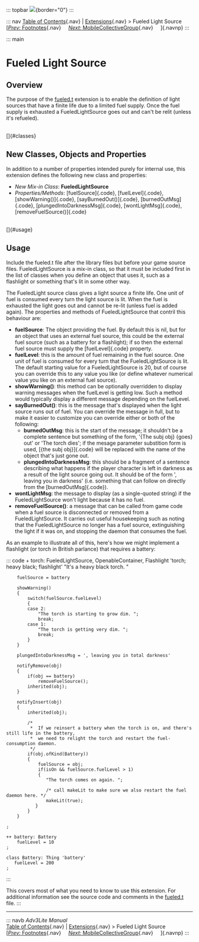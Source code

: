 ::: topbar
![](../../docs/manual/topbar.jpg){border="0"}
:::

::: nav
[Table of Contents](../../docs/manual/toc.htm){.nav} \|
[Extensions](../../docs/manual/extensions.htm){.nav} \> Fueled Light
Source\
[[*Prev:* Footnotes](footnotes.htm){.nav}     [*Next:*
MobileCollectiveGroup](mobilecollectivegroup.htm){.nav}     ]{.navnp}
:::

::: main
# Fueled Light Source

## Overview

The purpose of the [fueled.t](../fueled.t) extension is to enable the
definition of light sources that have a finite life due to a limited
fuel supply. Once the fuel supply is exhausted a FueledLightSource goes
out and can\'t be relit (unless it\'s refueled).

\
[]{#classes}

## New Classes, Objects and Properties

In addition to a number of properties intended purely for internal use,
this extension defines the following new class and properties:

-   *New Mix-in Class*: **FueledLightSource**
-   *Properties/Methods*: [fuelSource]{.code}, [fuelLevel]{.code},
    [showWarning()]{.code}, [sayBurnedOut()]{.code},
    [burnedOutMsg]{.code}, [plungedIntoDarknessMsg]{.code},
    [wontLightMsg]{.code}, [removeFuelSource()]{.code}

\
[]{#usage}

## Usage

Include the fueled.t file after the library files but before your game
source files. FueledLightSource is a mix-in class, so that it must be
included first in the list of classes when you define an object that
uses it, such as a flashlight or something that\'s lit in some other
way.

The FueledLight source class gives a light source a finite life. One
unit of fuel is consumed every turn the light source is lit. When the
fuel is exhausted the light goes out and cannot be re-lit (unless fuel
is added again). The properties and methods of FueledLightSource that
contril this behaviour are:

-   **fuelSource**: The object providing the fuel. By default this is
    nil, but for an object that uses an external fuel source, this could
    be the external fuel source (such as a battery for a flashlight); if
    so then the external fuel source must supply the [fuelLevel]{.code}
    property.
-   **fuelLevel**: this is the amount of fuel remaining in the fuel
    source. One unit of fuel is consumed for every turn that the
    FueledLightSource is lit. The default starting value for a
    FueledLightSource is 20, but of course you can override this to any
    value you like (or define whatever numerical value you like on an
    external fuel source).
-   **showWarning()**: this method can be optionally overridden to
    display warning messages when the fuelLevel is getting low. Such a
    method would typically display a different message depending on the
    fuelLevel.
-   **sayBurnedOut()**: this is the message that\'s displayed when the
    light source runs out of fuel. You can override the message in full,
    but to make it easier to customize you can override either or both
    of the following:
    -   **burnedOutMsg**: this is the start of the message; it
        shouldn\'t be a complete sentence but something of the form,
        \'{The subj obj} {goes} out\' or \'The torch dies\'; if the
        mesage parameter substition form is used, [{the subj
        obj}]{.code} will be replaced with the name of the object
        that\'s just gone out.
    -   **plungedIntoDarknessMsg**: this should be a fragment of a
        sentence describing what happens if the player character is left
        in darkness as a result of the light source going out. It should
        be of the form \', leaving you in darkness\' (i.e. something
        that can follow on directly from the [burnedOutMsg]{.code}).
-   **wontLightMsg**: the message to display (as a single-quoted string)
    if the FueledLightSource won\'t light because it has no fuel.
-   **removeFuelSource()**: a message that can be called from game code
    when a fuel source is disconnected or removed from a
    FueledLightSource. It carries out useful housekeeping such as noting
    that the FueledLightSource no longer has a fuel source,
    extinguishing the light if it was on, and stopping the daemon that
    consumes the fuel.

As an example to illustrate all of this, here\'s how we might implement
a flashlight (or torch in British parlance) that requires a battery:

::: code
    + torch: FueledLightSource, OpenableContainer, Flashlight 'torch; heavy black; flashlight'
        "It's a heavy black torch. "
        
        fuelSource = battery
        
        showWarning()
        {
            switch(fuelSource.fuelLevel)
            {
            case 2:
                "The torch is starting to grow dim. ";
                break;
            case 1:
                "The torch is getting very dim. ";
                break;
            }
        }
        
        plungedIntoDarknessMsg = ', leaving you in total darkness'
        
        notifyRemove(obj)
        {
            if(obj == battery)
                removeFuelSource();
            inherited(obj);            
        }
        
        notifyInsert(obj)
        {
            inherited(obj);
            
            /* 
             *  If we reinsert a battery when the torch is on, and there's still life in the battery,
             *  we need to relight the torch and restart the fuel-consumption daemon. 
             */
            if(obj.ofKind(Battery))
            {
                fuelSource = obj;
                if(isOn && fuelSource.fuelLevel > 1)
                {
                   "The torch comes on again. ";
                
                   /* call makeLit to make sure we also restart the fuel daemon here. */
                   makeLit(true); 
               }
            }
        }
            
    ;

    ++ battery: Battery 
        fuelLevel = 10    
    ;

    class Battery: Thing 'battery'
       fuelLevel = 200
    ;
:::

This covers most of what you need to know to use this extension. For
additional information see the source code and comments in the
[fueled.t](../fueled.t) file.
:::

------------------------------------------------------------------------

::: navb
*Adv3Lite Manual*\
[Table of Contents](../../docs/manual/toc.htm){.nav} \|
[Extensions](../../docs/manual/extensions.htm){.nav} \> Fueled Light
Source\
[[*Prev:* Footnotes](footnotes.htm){.nav}     [*Next:*
MobileCollectiveGroup](mobilecollectivegroup.htm){.nav}     ]{.navnp}
:::
